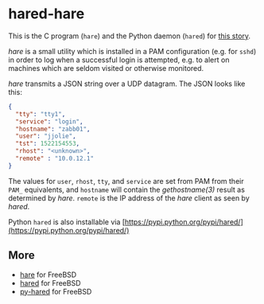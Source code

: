 # hared-hare

This is the C program (`hare`) and the Python daemon (`hared`) for [this story](https://jpmens.net/2018/03/25/alerting-on-ssh-logins/).

_hare_ is a small utility which is installed in a PAM configuration (e.g. for `sshd`) in order to log when a successful login is attempted, e.g. to alert on machines which are seldom visited or otherwise monitored.

_hare_ transmits a JSON string over a UDP datagram. The JSON looks like this:

```json
{
  "tty": "tty1",
  "service": "login",
  "hostname": "zabb01",
  "user": "jjolie",
  "tst": 1522154553,
  "rhost": "<unknown>",
  "remote" : "10.0.12.1"
}
```

The values for `user`, `rhost`, `tty`, and `service` are set from PAM from their `PAM_` equivalents, and `hostname` will contain the _gethostname(3)_ result as determined by _hare_. `remote` is the IP address of the _hare_ client as seen by _hared_.

Python `hared` is also installable via [https://pypi.python.org/pypi/hared/](https://pypi.python.org/pypi/hared/)

## More

* [hare](https://svnweb.freebsd.org/ports/head/sysutils/hare/) for FreeBSD
* [hared](https://svnweb.freebsd.org/ports/head/sysutils/hared/) for FreeBSD
* [py-hared](https://svnweb.freebsd.org/ports/head/sysutils/py-hared/) for FreeBSD

